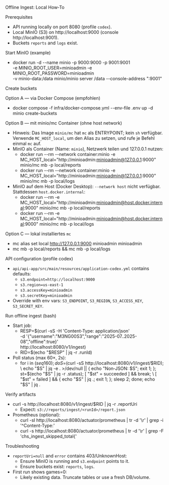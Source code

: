 Offline Ingest: Local How‑To

Prerequisites
- API running locally on port 8080 (profile `codex`).
- Local MinIO (S3) on http://localhost:9000 (console http://localhost:9001).
- Buckets `reports` and `logs` exist.

Start MinIO (example)
- docker run -d --name minio -p 9000:9000 -p 9001:9001 \
  -e MINIO_ROOT_USER=minioadmin -e MINIO_ROOT_PASSWORD=minioadmin \
  -v minio-data:/data minio/minio server /data --console-address ":9001"

Create buckets

Option A — via Docker Compose (empfohlen)
- docker compose -f infra/docker-compose.yml --env-file .env up -d minio create-buckets

Option B — mit minio/mc Container (ohne host network)
- Hinweis: Das Image `minio/mc` hat `mc` als ENTRYPOINT; kein `sh` verfügbar. Verwende `MC_HOST_local`, um den Alias zu setzen, und rufe je Befehl einmal `mc` auf.
- MinIO als Container (Name: `minio`), Netzwerk teilen und 127.0.0.1 nutzen:
  - docker run --rm --network container:minio -e MC_HOST_local="http://minioadmin:minioadmin@127.0.0.1:9000" minio/mc mb -p local/reports
  - docker run --rm --network container:minio -e MC_HOST_local="http://minioadmin:minioadmin@127.0.0.1:9000" minio/mc mb -p local/logs
- MinIO auf dem Host (Docker Desktop): `--network host` nicht verfügbar. Stattdessen `host.docker.internal`:
  - docker run --rm -e MC_HOST_local="http://minioadmin:minioadmin@host.docker.internal:9000" minio/mc mb -p local/reports
  - docker run --rm -e MC_HOST_local="http://minioadmin:minioadmin@host.docker.internal:9000" minio/mc mb -p local/logs

Option C — lokal installiertes `mc`
- mc alias set local http://127.0.0.1:9000 minioadmin minioadmin
- mc mb -p local/reports && mc mb -p local/logs

API configuration (profile codex)
- `api/api-app/src/main/resources/application-codex.yml` contains defaults:
  - `s3.endpoint=http://localhost:9000`
  - `s3.region=us-east-1`
  - `s3.accessKey=minioadmin`
  - `s3.secretKey=minioadmin`
- Override with env vars: `S3_ENDPOINT`, `S3_REGION`, `S3_ACCESS_KEY`, `S3_SECRET_KEY`.

Run offline ingest (bash)
- Start job:
  - RESP=$(curl -sS -H 'Content-Type: application/json' \
     -d '{"username":"M3NG00S3","range":"2025-07..2025-08","offline":true}' \
     http://localhost:8080/v1/ingest)
  - RID=$(echo "$RESP" | jq -r .runId)
- Poll status (max 60×, 2s):
  - for i in $(seq 1 60); do S=$(curl -sS http://localhost:8080/v1/ingest/$RID); \
     echo "$S" | jq -e . >/dev/null || { echo "Non‑JSON: $S"; exit 1; }; \
     st=$(echo "$S" | jq -r .status); [ "$st" = succeeded ] && break; \
     [ "$st" = failed ] && { echo "$S" | jq .; exit 1; }; sleep 2; done; echo "$S" | jq .

Verify artifacts
- curl -s http://localhost:8080/v1/ingest/$RID | jq -r .reportUri
  - Expect: `s3://reports/ingest/<runId>/report.json`
- Prometheus (optional):
  - curl -sI http://localhost:8080/actuator/prometheus | tr -d '\r' | grep -i '^Content-Type:'
  - curl -s http://localhost:8080/actuator/prometheus | tr -d '\r' | grep -F 'chs_ingest_skipped_total{'

Troubleshooting
- `reportUri=null` and `error` contains 403/UnknownHost:
  - Ensure MinIO is running and `s3.endpoint` points to it.
  - Ensure buckets exist: `reports`, `logs`.
- First run shows games=0:
  - Likely existing data. Truncate tables or use a fresh DB/volume.
